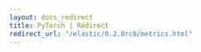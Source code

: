 ```yaml
---
layout: docs_redirect
title: PyTorch | Redirect
redirect_url: "/elastic/0.2.0rc0/metrics.html"
---
```

